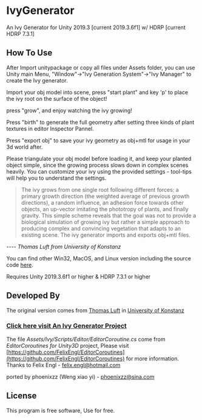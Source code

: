 # IvyGenerator
An Ivy Generator for Unity 2019.3 [current 2019.3.6f1] w/ HDRP [current HDRP 7.3.1]

How To Use
-------
After Import unitypackage or copy all files under Assets folder, you can use Unity main Menu, "Window"->"Ivy Generation System"->"Ivy Manager"
to create the Ivy generator.

Import your obj model into scene, press "start plant" and key 'p' to place the ivy root on the surface of the object!

press "grow", and enjoy watching the ivy growing! 

Press "birth" to generate the full geometry after setting  three kinds of plant textures in editor Inspector Pannel.

Press "export obj" to save your ivy geometry as obj+mtl for usage in your 3d world after.

Please triangulate your obj model before loading it, and keep your planted object simple, since the growing process slows down in complex scenes heavily. You can customize your ivy using the provided settings - tool-tips will help you to understand the settings.


>The ivy grows from one single root following different forces: a primary growth direction (the weighted average of previous growth directions), a random influence, an adhesion force towards other objects, an up-vector imitating the phototropy of plants, and finally gravity. This simple scheme reveals that the goal was not to provide a biological simulation of growing ivy but rather a simple approach to producing complex and convincing vegetation that adapts to an existing scene. The ivy generator imports and exports obj+mtl files.

*---- Thomas Luft from University of Konstanz*

You can find other Win32, MacOS, and Linux version including the source code [here](http://http://graphics.uni-konstanz.de/~luft/ivy_generator/).

Requires Unity 2019.3.6f1  or higher & HDRP 7.3.1 or higher

Developed By
-------
The original version comes from
[Thomas Luft](http://graphics.uni-konstanz.de/mitarbeiter/luft.php?language=english) in 
[University of Konstanz](http://graphics.uni-konstanz.de/)
### [Click here visit An Ivy Generator Project](http://http://graphics.uni-konstanz.de/~luft/ivy_generator/)

The file *Assets/Ivy/Scripts/Editor/EditorCoroutine.cs* come from *EditorCoroutines for Unity3D* project, Please visit [https://github.com/FelixEngl/EditorCoroutines](https://github.com/FelixEngl/EditorCoroutines) for more information.
Thanks to  Felix Engl - <felix.engl@hotmail.com>


ported by phoenixzz (Weng xiao yi) - <phoenixzz@sina.com>


License
-------
This program is free software, Use for free.